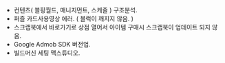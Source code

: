 

- 컨텐츠( 블핑월드, 매니지먼트, 스케줄 ) 구조분석.
- 퍼즐 카드사용영상 에러. ( 블럭이 깨지지 않음. )
- 스크랩북에서 바로가기로 상점 열어서 아이템 구매시 스크랩북이 업데이트 되지 않음.
- Google Admob SDK  버전업.  
- 빌드머신 세팅 맥스튜디오.





